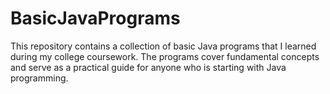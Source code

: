 # BasicJavaPrograms

This repository contains a collection of basic Java programs that I learned during my college coursework. The programs cover fundamental concepts and serve as a practical guide for anyone who is starting with Java programming.
